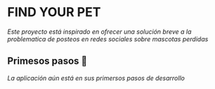 # FIND YOUR PET

_Este proyecto está inspirado en ofrecer una solución breve a la problematica de posteos en redes sociales sobre mascotas perdidas_

## Primesos pasos 🚀

_La aplicación aún está en sus primersos pasos de desarrollo_
